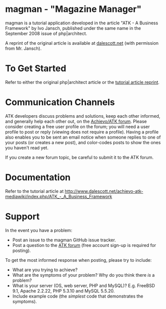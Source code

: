 magman - "Magazine Manager"
===========================
magman is a tutorial application developed in the article "ATK - A Business Framework" by Ivo Jansch, published under the same name in the September 2008 issue of php|architect.

A reprint of the original article is available at [dalescott.net](http://www.dalescott.net/achievo-atk-mediawiki/index.php/ATK_-_A_Business_Framework) (with permission from Mr. Jansch).

To Get Started
==============
Refer to either the original php|architect article or the [tutorial article reprint](http://www.dalescott.net/achievo-atk-mediawiki/index.php/ATK_-_A_Business_Framework).

Communication Channels
======================
ATK developers discuss problems and solutions, keep each other informed, and generally help each other out, on the [Achievo/ATK forum](http://forum.achievo.org/). Please consider creating a free user profile on the forum; you will need a user profile to post or reply (viewing does not require a profile). Having a profile also enables you to be sent an email notice when someone replies to one of your posts (or creates a new post), and color-codes posts to show the ones you haven't read yet.

If you create a new forum topic, be careful to submit it to the ATK forum.

Documentation
=============
Refer to the tutorial article at http://www.dalescott.net/achievo-atk-mediawiki/index.php/ATK_-_A_Business_Framework

Support
=======
In the event you have a problem:

* Post an issue to the magman GitHub issue tracker.
* Post a question to the [ATK forum](http://forum.achievo.org/) (free account sign-up is required for posting).

To get the most informed response when posting, please try to include:

* What are you trying to achieve?
* What are the symptoms of your problem? Why do you think there *is* a problem?
* What is your server (OS, web server, PHP and MySQL)? E.g. FreeBSD 9.1, Apache 2.2.22, PHP 5.3.10 and MySQL 5.5.20.
* Include example code (the *simplest* code that demonstrates the symptoms).
